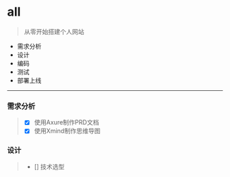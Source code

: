 # all
> 从零开始搭建个人网站
* 需求分析
* 设计
* 编码
* 测试
* 部署上线

***

### 需求分析
  > * [x] 使用Axure制作PRD文档
  > * [x] 使用Xmind制作思维导图


### 设计
  > * [] 技术选型

